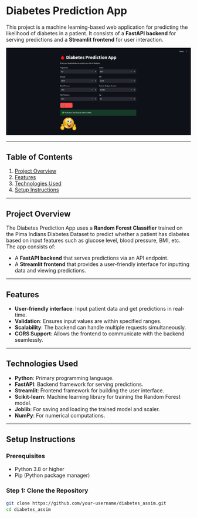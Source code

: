# Diabetes Prediction App

This project is a machine learning-based web application for predicting the likelihood of diabetes in a patient. It consists of a **FastAPI backend** for serving predictions and a **Streamlit frontend** for user interaction.

![App](app.png)

---

## Table of Contents
1. [Project Overview](#project-overview)
2. [Features](#features)
3. [Technologies Used](#technologies-used)
4. [Setup Instructions](#setup-instructions)

---

## Project Overview
The Diabetes Prediction App uses a **Random Forest Classifier** trained on the Pima Indians Diabetes Dataset to predict whether a patient has diabetes based on input features such as glucose level, blood pressure, BMI, etc. The app consists of:
- A **FastAPI backend** that serves predictions via an API endpoint.
- A **Streamlit frontend** that provides a user-friendly interface for inputting data and viewing predictions.

---

## Features
- **User-friendly interface**: Input patient data and get predictions in real-time.
- **Validation**: Ensures input values are within specified ranges.
- **Scalability**: The backend can handle multiple requests simultaneously.
- **CORS Support**: Allows the frontend to communicate with the backend seamlessly.

---

## Technologies Used
- **Python**: Primary programming language.
- **FastAPI**: Backend framework for serving predictions.
- **Streamlit**: Frontend framework for building the user interface.
- **Scikit-learn**: Machine learning library for training the Random Forest model.
- **Joblib**: For saving and loading the trained model and scaler.
- **NumPy**: For numerical computations.

---

## Setup Instructions

### Prerequisites
- Python 3.8 or higher
- Pip (Python package manager)

### Step 1: Clone the Repository
```bash
git clone https://github.com/your-username/diabetes_assim.git
cd diabetes_assim
